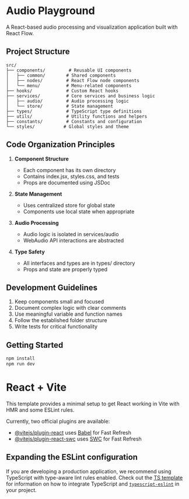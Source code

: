 # Audio Playground

A React-based audio processing and visualization application built with React Flow.

## Project Structure

```
src/
├── components/         # Reusable UI components
│   ├── common/        # Shared components
│   ├── nodes/         # React Flow node components
│   └── menu/          # Menu-related components
├── hooks/             # Custom React hooks
├── services/          # Core services and business logic
│   ├── audio/         # Audio processing logic
│   └── store/         # State management
├── types/             # TypeScript type definitions
├── utils/             # Utility functions and helpers
├── constants/         # Constants and configuration
└── styles/           # Global styles and theme

```

## Code Organization Principles

1. **Component Structure**

   - Each component has its own directory
   - Contains index.jsx, styles.css, and tests
   - Props are documented using JSDoc

2. **State Management**

   - Uses centralized store for global state
   - Components use local state when appropriate

3. **Audio Processing**

   - Audio logic is isolated in services/audio
   - WebAudio API interactions are abstracted

4. **Type Safety**
   - All interfaces and types are in types/ directory
   - Props and state are properly typed

## Development Guidelines

1. Keep components small and focused
2. Document complex logic with clear comments
3. Use meaningful variable and function names
4. Follow the established folder structure
5. Write tests for critical functionality

## Getting Started

```bash
npm install
npm run dev
```

# React + Vite

This template provides a minimal setup to get React working in Vite with HMR and some ESLint rules.

Currently, two official plugins are available:

- [@vitejs/plugin-react](https://github.com/vitejs/vite-plugin-react/blob/main/packages/plugin-react) uses [Babel](https://babeljs.io/) for Fast Refresh
- [@vitejs/plugin-react-swc](https://github.com/vitejs/vite-plugin-react/blob/main/packages/plugin-react-swc) uses [SWC](https://swc.rs/) for Fast Refresh

## Expanding the ESLint configuration

If you are developing a production application, we recommend using TypeScript with type-aware lint rules enabled. Check out the [TS template](https://github.com/vitejs/vite/tree/main/packages/create-vite/template-react-ts) for information on how to integrate TypeScript and [`typescript-eslint`](https://typescript-eslint.io) in your project.
